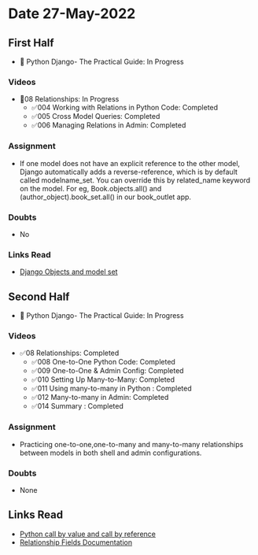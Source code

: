 # Date 27-May-2022

## First Half

- 🔄 Python Django- The Practical Guide: In Progress

### Videos

- 🔄08 Relationships: In Progress
  - ✅004 Working with Relations in Python Code: Completed
  - ✅005 Cross Model Queries: Completed
  - ✅006 Managing Relations in Admin: Completed

### Assignment

- If one model does not have an explicit reference to the other model, Django automatically adds a reverse-reference, which is by default called modelname_set. You can override this by related_name keyword on the model. For eg, Book.objects.all() and (author_object).book_set.all() in our book_outlet app.

### Doubts

- No

### Links Read

- [Django Objects and model set](https://stackoverflow.com/questions/41000308/django-objects-and-model-set)

## Second Half

- 🔄 Python Django- The Practical Guide: In Progress

### Videos

- ✅08 Relationships: Completed
  - ✅008 One-to-One Python Code: Completed
  - ✅009 One-to-One & Admin Config: Completed
  - ✅010 Setting Up Many-to-Many: Completed
  - ✅011 Using many-to-many in Python : Completed
  - ✅012 Many-to-many in Admin: Completed
  - ✅014 Summary : Completed

### Assignment

- Practicing one-to-one,one-to-many and many-to-many relationships between models in both shell and admin configurations.

### Doubts

- None

## Links Read

- [Python call by value and call by reference](https://www.geeksforgeeks.org/is-python-call-by-reference-or-call-by-value/?ref=lbp)
- [Relationship Fields Documentation](https://docs.djangoproject.com/en/3.2/ref/models/fields/#module-django.db.models.fields.related)

